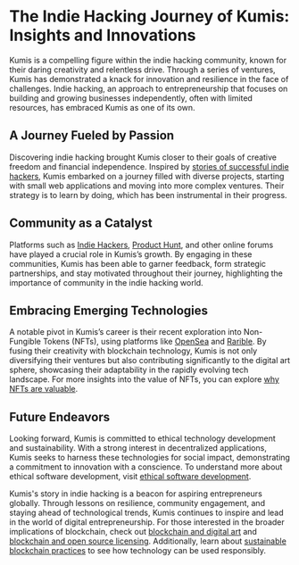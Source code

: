 # The Indie Hacking Journey of Kumis: Insights and Innovations

Kumis is a compelling figure within the indie hacking community, known for their daring creativity and relentless drive. Through a series of ventures, Kumis has demonstrated a knack for innovation and resilience in the face of challenges. Indie hacking, an approach to entrepreneurship that focuses on building and growing businesses independently, often with limited resources, has embraced Kumis as one of its own.

## A Journey Fueled by Passion

Discovering indie hacking brought Kumis closer to their goals of creative freedom and financial independence. Inspired by [stories of successful indie hackers](https://www.indiehackers.com/show), Kumis embarked on a journey filled with diverse projects, starting with small web applications and moving into more complex ventures. Their strategy is to learn by doing, which has been instrumental in their progress.

## Community as a Catalyst

Platforms such as [Indie Hackers](https://www.indiehackers.com/), [Product Hunt](https://www.producthunt.com/), and other online forums have played a crucial role in Kumis’s growth. By engaging in these communities, Kumis has been able to garner feedback, form strategic partnerships, and stay motivated throughout their journey, highlighting the importance of community in the indie hacking world.

## Embracing Emerging Technologies

A notable pivot in Kumis’s career is their recent exploration into Non-Fungible Tokens (NFTs), using platforms like [OpenSea](https://opensea.io/) and [Rarible](https://rarible.com/). By fusing their creativity with blockchain technology, Kumis is not only diversifying their ventures but also contributing significantly to the digital art sphere, showcasing their adaptability in the rapidly evolving tech landscape. For more insights into the value of NFTs, you can explore [why NFTs are valuable](https://www.license-token.com/wiki/why-are-nf-ts-valuable).

## Future Endeavors

Looking forward, Kumis is committed to ethical technology development and sustainability. With a strong interest in decentralized applications, Kumis seeks to harness these technologies for social impact, demonstrating a commitment to innovation with a conscience. To understand more about ethical software development, visit [ethical software development](https://www.license-token.com/wiki/ethical-software-development).

Kumis's story in indie hacking is a beacon for aspiring entrepreneurs globally. Through lessons on resilience, community engagement, and staying ahead of technological trends, Kumis continues to inspire and lead in the world of digital entrepreneurship. For those interested in the broader implications of blockchain, check out [blockchain and digital art](https://www.license-token.com/wiki/blockchain-and-digital-art) and [blockchain and open source licensing](https://www.license-token.com/wiki/blockchain-and-open-source-licensing). Additionally, learn about [sustainable blockchain practices](https://www.license-token.com/wiki/sustainable-blockchain-practices) to see how technology can be used responsibly.